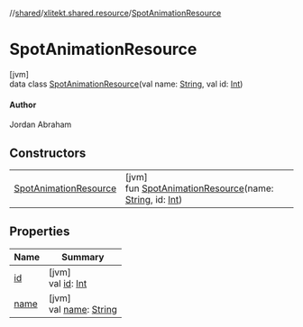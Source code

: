 //[shared](../../../index.md)/[xlitekt.shared.resource](../index.md)/[SpotAnimationResource](index.md)

# SpotAnimationResource

[jvm]\
data class [SpotAnimationResource](index.md)(val name: [String](https://kotlinlang.org/api/latest/jvm/stdlib/kotlin/-string/index.html), val id: [Int](https://kotlinlang.org/api/latest/jvm/stdlib/kotlin/-int/index.html))

#### Author

Jordan Abraham

## Constructors

| | |
|---|---|
| [SpotAnimationResource](-spot-animation-resource.md) | [jvm]<br>fun [SpotAnimationResource](-spot-animation-resource.md)(name: [String](https://kotlinlang.org/api/latest/jvm/stdlib/kotlin/-string/index.html), id: [Int](https://kotlinlang.org/api/latest/jvm/stdlib/kotlin/-int/index.html)) |

## Properties

| Name | Summary |
|---|---|
| [id](id.md) | [jvm]<br>val [id](id.md): [Int](https://kotlinlang.org/api/latest/jvm/stdlib/kotlin/-int/index.html) |
| [name](name.md) | [jvm]<br>val [name](name.md): [String](https://kotlinlang.org/api/latest/jvm/stdlib/kotlin/-string/index.html) |
